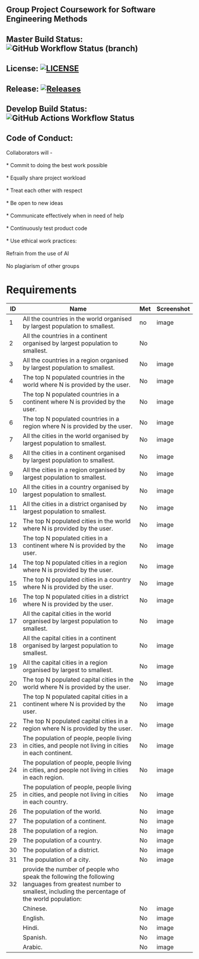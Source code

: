 ## Group Project Coursework for Software Engineering Methods  

## Master Build Status:  ![GitHub Workflow Status (branch)](https://img.shields.io/github/actions/workflow/status/Liam-Dev96/semCoursework/main.yml?branch=master)

## License: [![LICENSE](https://img.shields.io/github/license/Liam-Dev96/semCoursework.svg?style=flat-square)](https://github.com/Liam-Dev96/semCoursework/blob/master/LICENSE)

## Release: [![Releases](https://img.shields.io/github/release/Liam-Dev96/semCoursework/all.svg?style=flat-square)](https://github.com/Liam-Dev96/semCoursework/releases)

## Develop Build Status: ![GitHub Actions Workflow Status](https://img.shields.io/github/actions/workflow/status/Liam-Dev96/semCoursework/main.yml?branch=develop)

## Code of Conduct:  
Collaborators will -
<br/>
  <br/> * Commit to doing the best work possible
  <br/>
  <br/> * Equally share project workload
  <br/>
  <br/> * Treat each other with respect
  <br/>
  <br/> * Be open to new ideas
  <br/>
  <br/> * Communicate effectively when in need of help
  <br/>
  <br/> * Continuously test product code
  <br/>
  <br/> * Use ethical work practices:
  <br/>
    <br/> Refrain from the use of AI
    <br/>
    <br/> No plagiarism of other groups

# Requirements

| ID    | Name | Met  | Screenshot |
|-------|------|------|------------|
| 1     | All the countries in the world organised by largest population to smallest. | no | image |
| 2     | All the countries in a continent organised by largest population to smallest. | No |   |
| 3     | All the countries in a region organised by largest population to smallest. | No | image |
| 4     | The top N populated countries in the world where N is provided by the user. | No | image |
| 5     | The top N populated countries in a continent where N is provided by the user. | No | image |
| 6     | The top N populated countries in a region where N is provided by the user. | No | image |
| 7     | All the cities in the world organised by largest population to smallest. | No | image |
| 8     | All the cities in a continent organised by largest population to smallest. | No | image |
| 9     | All the cities in a region organised by largest population to smallest. | No | image |
| 10    | All the cities in a country organised by largest population to smallest. | No | image |
| 11    | All the cities in a district organised by largest population to smallest. | No | image |
| 12    | The top N populated cities in the world where N is provided by the user. | No | image |
| 13    | The top N populated cities in a continent where N is provided by the user. | No | image |
| 14    | The top N populated cities in a region where N is provided by the user. | No | image |
| 15    | The top N populated cities in a country where N is provided by the user. | No | image |
| 16    | The top N populated cities in a district where N is provided by the user. | No | image |
| 17    | All the capital cities in the world organised by largest population to smallest. | No | image |
| 18    | All the capital cities in a continent organised by largest population to smallest. | No | image |
| 19    | All the capital cities in a region organised by largest to smallest. | No | image |
| 20    | The top N populated capital cities in the world where N is provided by the user.| No | image |
| 21    | The top N populated capital cities in a continent where N is provided by the user. | No | image |
| 22    | The top N populated capital cities in a region where N is provided by the user. | No | image |
| 23    | The population of people, people living in cities, and people not living in cities in each continent. | No | image |
| 24    | The population of people, people living in cities, and people not living in cities in each region. | No | image |
| 25    | The population of people, people living in cities, and people not living in cities in each country. | No | image |
| 26    | The population of the world. | No | image |
| 27    | The population of a continent. | No | image |
| 28    | The population of a region. | No | image |
| 29    | The population of a country. | No | image |
| 30    | The population of a district. | No | image |
| 31    | The population of a city. | No | image |
| 32    | provide the number of people who speak the following the following languages from greatest number to smallest, including the percentage of the world population:
|       |Chinese. | No | image |
|       |English. | No | image |
|       |Hindi. | No | image |
|       |Spanish. | No | image |
|       |Arabic. | No | image |
